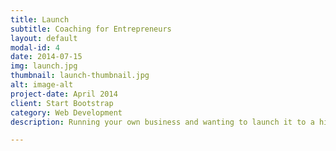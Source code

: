 ```yaml
---
title: Launch
subtitle: Coaching for Entrepreneurs
layout: default
modal-id: 4
date: 2014-07-15
img: launch.jpg
thumbnail: launch-thumbnail.jpg
alt: image-alt
project-date: April 2014
client: Start Bootstrap
category: Web Development
description: Running your own business and wanting to launch it to a higher level?  Zeroing in on the most critical aspects of your business, Heather will coach you to develop skills, capacities and see new opportunities.   Working with entrepreneurs is close to Heather’s heart as she has stepped into the exciting, and challenging world of running her coaching business.  

---
```


